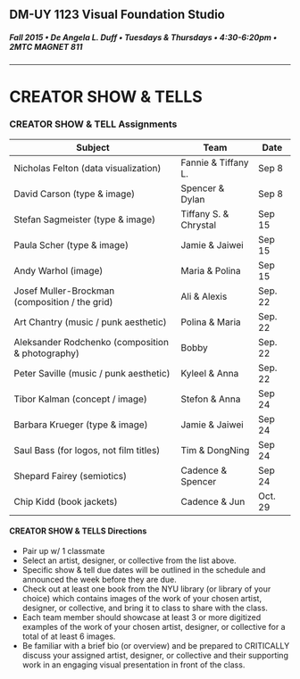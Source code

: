 ## DM-UY 1123 Visual Foundation Studio
##### Fall 2015 • De Angela L. Duff • Tuesdays & Thursdays • 4:30-6:20pm • 2MTC MAGNET 811 
---
# CREATOR SHOW & TELLS
### CREATOR SHOW & TELL Assignments


Subject | Team | Date
--- | --- | ---
Nicholas Felton (data visualization) |Fannie & Tiffany L. | Sep 8
David Carson (type & image) | Spencer & Dylan |  Sep 8
Stefan Sagmeister (type & image) | Tiffany S. & Chrystal | Sep 15
Paula Scher (type & image) | Jamie & Jaiwei | Sep 15
Andy Warhol (image) | Maria & Polina | Sep 15
Josef Muller-Brockman (composition / the grid) | Ali & Alexis | Sep. 22 
Art Chantry (music / punk aesthetic) | Polina & Maria | Sep. 22
Aleksander Rodchenko (composition & photography) | Bobby | Sep. 22
Peter Saville (music / punk aesthetic) | Kyleel & Anna | Sep. 22
Tibor Kalman (concept / image) | Stefon & Anna | Sep 24
Barbara Krueger (type & image) | Jamie & Jaiwei| Sep 24
Saul Bass (for logos, not film titles) | Tim & DongNing | Sep 24
Shepard Fairey (semiotics) | Cadence & Spencer | Sep 24
Chip Kidd (book jackets) | Cadence & Jun | Oct. 29

#### CREATOR SHOW & TELLS Directions
* Pair up w/ 1 classmate
* Select an artist, designer, or collective from the list above.
* Specific show & tell due dates will be outlined in the schedule and announced the week before they are due.
* Check out at least one book from the NYU library (or library of your choice) which contains images of the work of your chosen artist, designer, or collective, and bring it to class to share with the class. 
* Each team member should showcase at least 3 or more digitized examples of the work of your chosen artist, designer, or collective for a total of at least 6 images.
* Be familiar with a brief bio (or overview) and be prepared to CRITICALLY discuss your assigned artist, designer, or collective and their supporting work in an engaging visual presentation in front of the class. 

